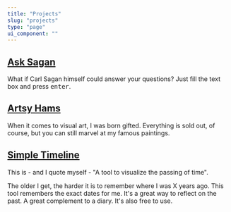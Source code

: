 ```yaml
---
title: "Projects"
slug: "projects"
type: "page"
ui_component: ""
---
```


## [Ask Sagan](https://v2.felixparadis.com/ask-sagan)
What if Carl Sagan himself could answer your questions? Just fill the text box and press <kbd>enter</kbd>.

## [Artsy Hams](https://boutique.felixparadis.com/)
When it comes to visual art, I was born gifted. Everything is sold out, of course, but you can still marvel at my famous paintings.

## [Simple Timeline](https://timeline.felixparadis.com/)
This is - and I quote myself - "A tool to visualize the passing of time".

The older I get, the harder it is to remember where I was X years ago. This tool remembers the exact dates for me. It's a great way to reflect on the past. A great complement to a diary. It's also free to use. 